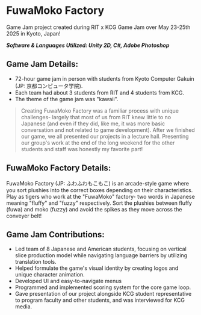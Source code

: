 # FuwaMoko Factory
Game Jam project created during RIT x KCG Game Jam over May 23-25th 2025 in Kyoto, Japan!

***Software & Languages Utilized: Unity 2D, C#, Adobe Photoshop*** 

## Game Jam Details:
- 72-hour game jam in person with students from Kyoto Computer Gakuin (JP: 京都コンピュータ学院).
- Each team had about 3 students from RIT and 4 students from KCG.
- The theme of the game jam was "kawaii".

> Creating FuwaMoko Factory was a familiar process with unique challenges- largely that most of us from RIT knew little to no Japanese (and even if they did, like me, it was more basic conversation and not related to game development). After we finished our game, we all presented our projects in a lecture hall. Presenting our group's work at the end of the long weekend for the other students and staff was honestly my favorite part!


## FuwaMoko Factory Details:
FuwaMoko Factory (JP: ふわふわもこもこ) is an arcade-style game where you sort plushies into the correct boxes depending on their characteristics. Play as tigers who work at the "FuwaMoko" factory- two words in Japanese meaning "fluffy" and "fuzzy" respectively. Sort the plushies between fluffy (fuwa) and moko (fuzzy) and avoid the spikes as they move across the conveyer belt! 


## Game Jam Contributions:
- Led team of 8 Japanese and American students, focusing on vertical slice production model while navigating language barriers by utilizing translation tools.
- Helped formulate the game's visual identity by creating logos and unique character animation.
- Developed UI and easy-to-navigate menus
- Programmed and implemented scoring system for the core game loop.
- Gave presentation of our project alongside KCG student representative to program faculty and other students, and was interviewed for KCG media.
